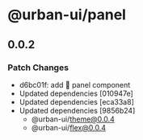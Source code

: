 # @urban-ui/panel

## 0.0.2

### Patch Changes

- d6bc01f: add :rocket: panel component
- Updated dependencies [010947e]
- Updated dependencies [eca33a8]
- Updated dependencies [9856b24]
  - @urban-ui/theme@0.0.4
  - @urban-ui/flex@0.0.4
